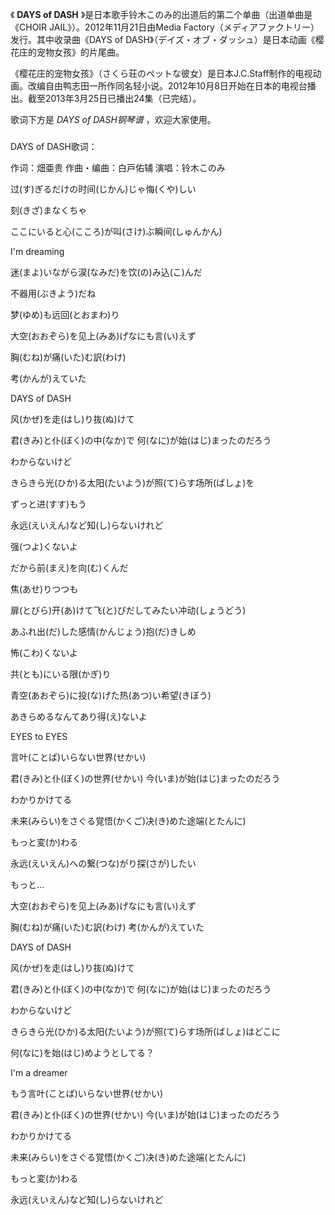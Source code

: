 

《 **DAYS of DASH** 》是日本歌手铃木このみ的出道后的第二个单曲（出道单曲是《CHOIR JAIL》）。2012年11月21日由Media
Factory（メディアファクトリー）发行。其中收录曲《DAYS of DASH》（デイズ・オブ・ダッシュ）是日本动画《樱花庄的宠物女孩》的片尾曲。

  

《樱花庄的宠物女孩》（さくら荘のペットな彼女）是日本J.C.Staff制作的电视动画。改编自由鸭志田一所作同名轻小说。2012年10月8日开始在日本的电视台播出。截至2013年3月25日已播出24集（已完结）。

  

歌词下方是 _DAYS of DASH钢琴谱_ ，欢迎大家使用。

###  
DAYS of DASH歌词：

作词：畑亜贵 作曲・编曲：白戸佑辅 演唱：铃木このみ  
  
  

过(す)ぎるだけの时间(じかん)じゃ悔(くや)しい

刻(きざ)まなくちゃ

ここにいると心(こころ)が叫(さけ)ぶ瞬间(しゅんかん)

I'm dreaming

迷(まよ)いながら涙(なみだ)を饮(の)み込(こ)んだ

不器用(ぶきよう)だね

梦(ゆめ)も远回(とおまわ)り

大空(おおぞら)を见上(みあ)げなにも言(い)えず

胸(むね)が痛(いた)む訳(わけ)

考(かんが)えていた

DAYS of DASH

风(かぜ)を走(はし)り抜(ぬ)けて

君(きみ)と仆(ぼく)の中(なか)で 何(なに)が始(はじ)まったのだろう

わからないけど

きらきら光(ひか)る太阳(たいよう)が照(て)らす场所(ばしょ)を

ずっと进(すす)もう

永远(えいえん)など知(し)らないけれど

强(つよ)くないよ

だから前(まえ)を向(む)くんだ

焦(あせ)りつつも

扉(とびら)开(あ)けて飞(と)びだしてみたい冲动(しょうどう)

あふれ出(だ)した感情(かんじょう)抱(だ)きしめ

怖(こわ)くないよ

共(とも)にいる限(かぎ)り

青空(あおぞら)に投(な)げた热(あつ)い希望(きぼう)

あきらめるなんてあり得(え)ないよ

EYES to EYES

言叶(ことば)いらない世界(せかい)

君(きみ)と仆(ぼく)の世界(せかい) 今(いま)が始(はじ)まったのだろう

わかりかけてる

未来(みらい)をさぐる覚悟(かくご)决(き)めた途端(とたんに)

もっと変(か)わる

永远(えいえん)への繋(つな)がり探(さが)したい

もっと…

大空(おおぞら)を见上(みあ)げなにも言(い)えず

胸(むね)が痛(いた)む訳(わけ) 考(かんが)えていた

DAYS of DASH

风(かぜ)を走(はし)り抜(ぬ)けて

君(きみ)と仆(ぼく)の中(なか)で 何(なに)が始(はじ)まったのだろう

わからないけど

きらきら光(ひか)る太阳(たいよう)が照(て)らす场所(ばしょ)はどこに

何(なに)を始(はじ)めようとしてる？

I'm a dreamer

もう言叶(ことば)いらない世界(せかい)

君(きみ)と仆(ぼく)の世界(せかい) 今(いま)が始(はじ)まったのだろう

わかりかけてる

未来(みらい)をさぐる覚悟(かくご)决(き)めた途端(とたんに)

もっと変(か)わる

永远(えいえん)など知(し)らないけれど

  
  

